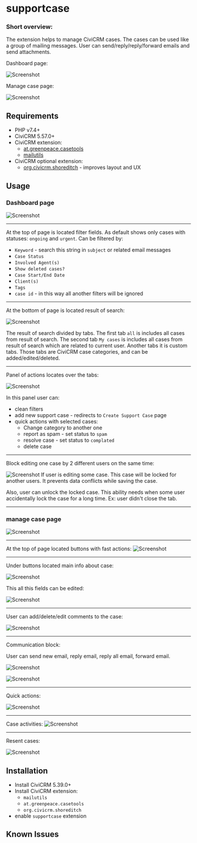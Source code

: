 # supportcase
### Short overview:
The extension helps to manage CiviCRM cases.
The cases can be used like a group of mailing messages.
User can send/reply/reply/forward emails and send attachments.

Dashboard page:

![Screenshot](/images/Dashboard/DashboardWithOpenFilters.png)

Manage case page:

![Screenshot](/images/ManageCase/ManageCase.png)

## Requirements

* PHP v7.4+
* CiviCRM  5.57.0+
* CiviCRM extension:
  * [at.greenpeace.casetools](https://github.com/greenpeace-cee/at.greenpeace.casetools)
  * [mailutils](https://github.com/greenpeace-cee/mailutils)
* CiviCRM optional extension:
  * [org.civicrm.shoreditch](https://github.com/civicrm/org.civicrm.shoreditch) - improves layout and UX

## Usage

### Dashboard page
![Screenshot](/images/Dashboard/Dashboard.png)

---

At the top of page is located filter fields.
As default shows only cases with statuses: `ongoing` and `urgent`.
Can be filtered by:
* `Keyword` - search this string in `subject` or related email messages
* `Case Status`
* `Involved Agent(s)`
* `Show deleted cases?`
* `Case Start/End Date`
* `Client(s)`
* `Tags`
* `case id` - in this way all another filters will be ignored

---

At the bottom of page is located result of search:

![Screenshot](/images/Dashboard/SearchResult.png)

The result of search divided by tabs.
The first tab `all` is includes all cases from result of search.
The second tab `My cases` is includes all cases from result of search which are related to current user.
Another tabs it is custom tabs. Those tabs are CiviCRM case categories, and can be added/edited/deleted.

---

Panel of actions locates over the tabs:

![Screenshot](/images/Dashboard/DashboardActionsPanel.png)

In this panel user can:
* clean filters
* add new support case - redirects to `Create Support Case` page
* quick actions with selected cases:
  * Change category to another one
  * report as spam - set status to `spam`
  * resolve case - set status to `complated`
  * delete case

---

Block editing one case by 2 different users on the same time:

![Screenshot](/images/Dashboard/LockCase.png)
If user is editing some case. This case will be locked for another users.
It prevents data conflicts while saving the case.

Also, user can unlock the locked case.
This ability needs when some user accidentally lock the case for a long time.
Ex: user didn't close the tab.

---

### manage case page
![Screenshot](/images/ManageCase/WithClosedColapses.png)

---

At the top of page located buttons with fast actions:
![Screenshot](/images/ManageCase/TopButtons.png)

---

Under buttons located main info about case:

![Screenshot](/images/ManageCase/CaseMainFields.png)

This all this fields can be edited:

![Screenshot](/images/ManageCase/EditCaseMainFields.png)

---

User can add/delete/edit comments to the case:

![Screenshot](/images/ManageCase/Comments.png)

---

Communication block:

User can send new email, reply email, reply all email, forward email.

![Screenshot](/images/ManageCase/SendNewMessage.png)

![Screenshot](/images/ManageCase/MessageAfterSending.png)

---

Quick actions:

![Screenshot](/images/ManageCase/QuickActions.png)

---

Case activities:
![Screenshot](/images/ManageCase/CaseActivities.png)

---

Resent cases:

![Screenshot](/images/ManageCase/ResentCases.png)

## Installation

* Install CiviCRM 5.39.0+
* Install CiviCRM extension:
  * `mailutils`
  * `at.greenpeace.casetools`
  * `org.civicrm.shoreditch`
* enable `supportcase` extension

## Known Issues
